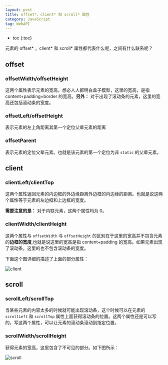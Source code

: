 ```yaml
---
layout: post
title: offset*，client* 和 scroll* 属性
category: JavaScript
tag: WebAPI
---
```



* toc
{:toc}

元素的 offset* ，client* 和 scroll* 属性都代表什么呢，之间有什么联系呢？

## offset

### offsetWidth/offsetHeight

这两个属性表示元素的宽高，想必人人都明白盒子模型，这里的宽高，是指 content+padding+border 的宽高。**另外：** 对于出现了滚动条的元素，这里的宽高还包括滚动条的宽度。

### offsetLeft/offsetHeight

表示元素的左上角距离其第一个定位父辈元素的距离

### offsetParent

表示元素的定位父辈元素。也就是该元素的第一个定位为非 `static` 的父辈元素。

## client

### clientLeft/clientTop

这两个属性返回元素的内边框的外边缘距离外边框的内边缘的距离。也就是说这两个属性等于元素的左边框和上边框的宽度。

**需要注意的是：** 对于内联元素，这两个属性均为 0。

### clientWidth/clientHeight

这两个属性与 `offsetWidth` 与 `offsetHeight` 的区别在于这里的宽高并不包含元素的**边框的宽度**,也就是说这里的宽高是指 content+padding 的宽高。如果元素出现了滚动条，这里的也不包含滚动条的宽度。

下面这个图详细的描述了上面的部分属性：

![client](http://ok43olqzw.bkt.clouddn.com/offset.jpg)


## scroll

### scrollLeft/scrollTop

当某些元素的内容太多的时候就可能出现滚动条，这个时候可以在元素的 `scrollLeft` 和 `scrollTop` 属性上面获得滚动条的位置。这两个属性还是可以写的，写这两个属性，可以让元素的滚动条滚动到指定位置。

### scrollWidth/scrollHeight

获得元素的宽高，这里包含了不可见的部分。如下图所示：

![scroll](http://ok43olqzw.bkt.clouddn.com/scroll.jpg)
